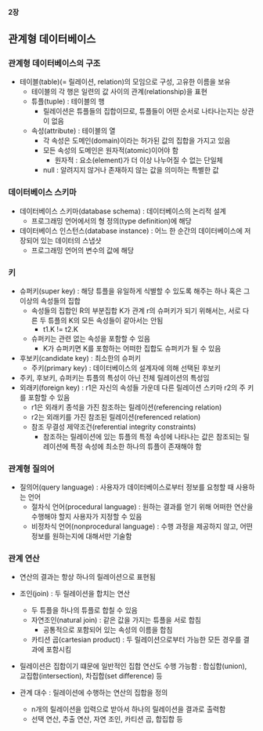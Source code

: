 #### 2장

## 관계형 데이터베이스

### 관계형 데이터베이스의 구조

- 테이블(table)(= 릴레이션, relation)의 모임으로 구성, 고유한 이름을 보유
  - 테이블의 각 행은 일련의 값 사이의 관계(relationship)을 표현
  - 튜플(tuple) : 테이블의 행
    - 릴레이션은 튜플들의 집합이므로, 튜플들이 어떤 순서로 나타나는지는 상관이 없음
  - 속성(attribute) : 테이블의 열
    - 각 속성은 도메인(domain)이라는 허가된 값의 집합을 가지고 있음
    - 모든 속성의 도메인은 원자적(atomic)이어야 함
      - 원자적 : 요소(element)가 더 이상 나누어질 수 없는 단일체
    - null : 알려지지 않거나 존재하지 않는 값을 의미하는 특별한 값

### 데이터베이스 스키마

- 데이터베이스 스키마(database schema) : 데이터베이스의 논리적 설계
  - 프로그래밍 언어에서의 형 정의(type definition)에 해당
- 데이터베이스 인스턴스(database instance) : 어느 한 순간의 데이터베이스에 저장되어 있는 데이터의 스냅샷
  - 프로그래밍 언어의 변수의 값에 해당

### 키

- 슈퍼키(super key) : 해당 튜플을 유일하게 식별할 수 있도록 해주는 하나 혹은 그 이상의 속성들의 집합
  - 속성들의 집합인 R의 부분집합 K가 관계 r의 슈퍼키가 되기 위해서는, 서로 다른 두 튜플의 K의 모든 속성들이 같아서는 안됨
    - t1.K != t2.K
  - 슈퍼키는 관련 없는 속성을 포함할 수 있음
    - K가 슈퍼키면 K를 포함하는 어떠한 집합도 슈퍼키가 될 수 있음
- 후보키(candidate key) : 최소한의 슈퍼키
  - 주키(primary key) : 데이터베이스의 설계자에 의해 선택된 후보키
- 주키, 후보키, 슈퍼키는 튜플의 특성이 아닌 전체 릴레이션의 특성임
- 외래키(foreign key) : r1은 자신의 속성들 가운데 다른 릴레이션 스키마 r2의 주 키를 포함할 수 있음
  - r1은 외래키 종석을 가진 참조하는 릴레이션(referencing relation)
  - r2는 외래키를 가진 참조된 릴레이션(referenced relation)
  - 참조 무결성 제약조건(referential integrity constraints)
    - 참조하는 릴레이션에 있는 튜플의 특정 속성에 나타나는 값은 참조되는 릴레이션에 특정 속성에 최소한 하나의 튜플이 존재해야 함

### 관계형 질의어

- 질의어(query language) : 사용자가 데이터베이스로부터 정보를 요청할 때 사용하는 언어
  - 절차식 언어(procedural language) : 원하는 결과를 얻기 위해 어떠한 연산을 수행해야 할지 사용자가 지정할 수 있음
  - 비정차식 언어(nonprocedural language) : 수행 과정을 제공하지 않고, 어떤 정보를 원하는지에 대해서만 기술함

### 관계 연산

- 연산의 결과는 항상 하나의 릴레이션으로 표현됨
- 조인(join) : 두 릴레이션을 합치는 연산
  - 두 튜플을 하나의 튜플로 합칠 수 있음
  - 자연조인(natural join) : 같은 값을 가지는 튜플을 서로 합침
    - 공통적으로 포함되어 있는 속성의 이름을 합침
  - 카티션 곱(cartesian product) : 두 릴레이션으로부터 가능한 모든 경우를 결과에 포함시킴
- 릴레이션은 집합이기 떄문에 일반적인 집합 연산도 수행 가능함 : 합십합(union), 교집합(intersection), 차집합(set difference) 등

- 관계 대수 : 릴레이션에 수행하는 연산의 집합을 정의
  - n개의 릴레이션을 입력으로 받아서 하나의 릴레이션을 결과로 출력함
  - 선택 연산, 추출 연산, 자연 조인, 카티션 곱, 합집합 등
